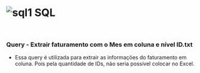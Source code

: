 
# ![sql1](https://github.com/eusabrina/SQL/assets/67608949/7cc8f2cc-b579-4bb7-8b62-bc747326113d) SQL

<br>

### Query - Extrair faturamento com o Mes em coluna e nível ID.txt
- Essa query é utilizada para extrair as informações do faturamento em coluna. Pois pela quantidade de IDs, não seria possível colocar no Excel.
<br>


